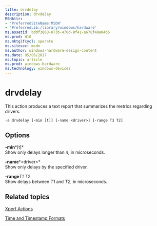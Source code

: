 ```yaml
---
title: drvdelay
description: drvdelay
MSHAttr:
- 'PreferredSiteName:MSDN'
- 'PreferredLib:/library/windows/hardware'
ms.assetid: bddf3860-873b-470d-8f41-a678f48e04b5
ms.prod: W10
ms.mktglfcycl: operate
ms.sitesec: msdn
ms.author: windows-hardware-design-content
ms.date: 05/05/2017
ms.topic: article
ms.prod: windows-hardware
ms.technology: windows-devices
---
```


# drvdelay


This action produces a text report that summarizes the metrics regarding drivers.

``` syntax
-a drvdelay [-min [t]] [-name <driver>] [-range T1 T2]
```

## Options


<a href="" id="-min-t-"></a>**-min***\[t\]*  
Show only delays longer than *n*, in microseconds.

<a href="" id="-name-driver-"></a>**-name***&lt;driver&gt;*  
Show only delays by the specified driver.

<a href="" id="-ranget1-t2"></a>**-range***T1 T2*  
Show delays between *T1* and *T2*, in microseconds.

## Related topics


[Xperf Actions](xperf-actions.md)

[Time and Timestamp Formats](time-and-timestamp-formats.md)

 

 







